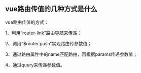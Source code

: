 ## vue路由传值的几种方式是什么

vue路由传值的方式：

1、利用“router-link”路由导航来传递；

2、调用“$router.push”实现路由传参数值；

3、通过路由属性中的name匹配路由，再根据params传递参数值；

4、通过query来传递参数值。


